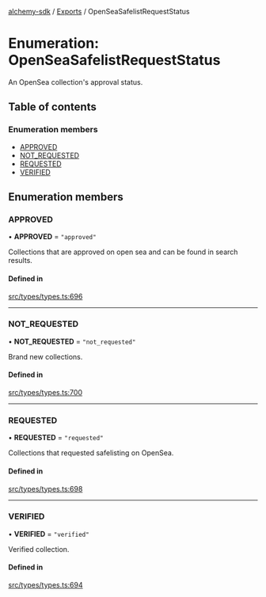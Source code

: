 [alchemy-sdk](../README.md) / [Exports](../modules.md) / OpenSeaSafelistRequestStatus

# Enumeration: OpenSeaSafelistRequestStatus

An OpenSea collection's approval status.

## Table of contents

### Enumeration members

- [APPROVED](OpenSeaSafelistRequestStatus.md#approved)
- [NOT\_REQUESTED](OpenSeaSafelistRequestStatus.md#not_requested)
- [REQUESTED](OpenSeaSafelistRequestStatus.md#requested)
- [VERIFIED](OpenSeaSafelistRequestStatus.md#verified)

## Enumeration members

### APPROVED

• **APPROVED** = `"approved"`

Collections that are approved on open sea and can be found in search results.

#### Defined in

[src/types/types.ts:696](https://github.com/alchemyplatform/alchemy-sdk-js/blob/1ee40cb2/src/types/types.ts#L696)

___

### NOT\_REQUESTED

• **NOT\_REQUESTED** = `"not_requested"`

Brand new collections.

#### Defined in

[src/types/types.ts:700](https://github.com/alchemyplatform/alchemy-sdk-js/blob/1ee40cb2/src/types/types.ts#L700)

___

### REQUESTED

• **REQUESTED** = `"requested"`

Collections that requested safelisting on OpenSea.

#### Defined in

[src/types/types.ts:698](https://github.com/alchemyplatform/alchemy-sdk-js/blob/1ee40cb2/src/types/types.ts#L698)

___

### VERIFIED

• **VERIFIED** = `"verified"`

Verified collection.

#### Defined in

[src/types/types.ts:694](https://github.com/alchemyplatform/alchemy-sdk-js/blob/1ee40cb2/src/types/types.ts#L694)

